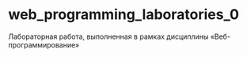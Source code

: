 # web_programming_laboratories_0

Лабораторная работа, выполненная в рамках дисциплины «Веб-программирование»
